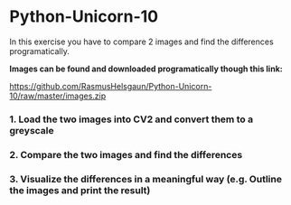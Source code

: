 # Python-Unicorn-10

In this exercise you have to compare 2 images and find the differences programatically.

**Images can be found and downloaded programatically though this link:**

https://github.com/RasmusHelsgaun/Python-Unicorn-10/raw/master/images.zip

### 1. Load the two images into CV2 and convert them to a greyscale
### 2. Compare the two images and find the differences
### 3. Visualize the differences in a meaningful way (e.g. Outline the images and print the result)
